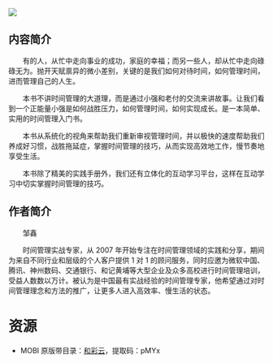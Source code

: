 ![](http://img3m6.ddimg.cn/33/15/23448876-1_u_2.jpg)

## 内容简介

　　有的人，从忙中走向事业的成功，家庭的幸福；而另一些人，却从忙中走向碌碌无为。抛开天赋禀异的微小差别，关键的是我们如何对待时间，如何管理时间，进而管理自己的人生。

　　本书不讲时间管理的大道理，而是通过小强和老付的交流来讲故事。让我们看到一个正能量小强是如何战胜压力，如何管理时间，如何实现成长。是一本简单、实用的时间管理入门书。

　　本书从系统化的视角来帮助我们重新审视管理时间，并以极快的速度帮助我们养成好习惯，战胜拖延症，掌握时间管理的技巧，从而实现高效地工作，慢节奏地享受生活。

　　本书除了精美的实践手册外，我们还有立体化的互动学习平台，这样在互动学习中切实掌握时间管理的技巧。

## 作者简介

　　邹鑫

　　时间管理实战专家，从 2007 年开始专注在时间管理领域的实践和分享，期间为来自不同行业和层级的个人客户提供 1 对 1 的顾问服务，同时应邀为微软中国、腾讯、神州数码、交通银行、和记黄埔等大型企业及众多高校进行时间管理培训，受益人数数以万计。被认为是中国最有实战经验的时间管理专家，他希望通过对时间管理理念和方法的推广，让更多人进入高效率、慢生活的状态。

# 资源

* MOBI 原版带目录：[和彩云](https://caiyun.139.com/m/i?0n5Crj0Jj40Tj)，提取码：pMYx
